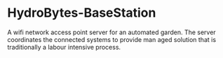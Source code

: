 # HydroBytes-BaseStation
A wifi network access point server for an automated garden. The server coordinates the connected systems to provide man aged solution that is traditionally a labour intensive process.
